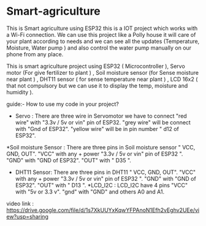 # Smart-agriculture
This is Smart agriculture using ESP32 this is a IOT project which works with a Wi-Fi connection.
We can use this project like a Polly house it will care of your plant according to needs and we can see all the updates (Temperature, Moisture, Water pump ) and also control the water pump manually on our phone from any place.

This is smart agriculture project using ESP32 ( Microcontroller ), Servo motor (For give fertilizer to plant ) , Soil moisture sensor (for Sense moisture near plant ) , DHT11 sensor ( for sense temperature near plant ) , LCD 16x2 ( that not compulsory but we can use it to display the temp, moisture and humidity ).

guide:- 
How to use my code in your project?
* Servo : There are three wire in Servomotor we have to connect "red wire" with "3.3v / 5v or vin" pin of ESP32.
              "grey wire" will be connect with "Gnd of ESP32".
              "yellow wire" will be in pin number " d12 of ESP32".
             
*Soil moisture Sensor : There are three pins in Soil moisture sensor " VCC, GND, OUT".
                                    "VCC" with any + power "3.3v / 5v or vin" pin of ESP32 ".
                                    "GND" with "GND of ESP32".
                                    "OUT" with " D35 ".
* DHT11 Sensor: There are three pins in DHT11  " VCC, GND, OUT".
                                    "VCC" with any + power "3.3v / 5v or vin" pin of ESP32 ".
                                    "GND" with "GND of ESP32".
                                    "OUT" with " D13 ".
*LCD_I2C : LCD_I2C have 4 pins
                                    "VCC" with "5v or 3.3 v".
                                    "gnd" with "GND"
                                     and others A0 and A1.
                                     
                                     
                                     
video link : https://drive.google.com/file/d/1s7XkUUYxKqwYFPAnoN1Efh2vEghv2UEe/view?usp=sharing
